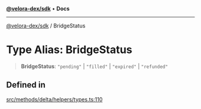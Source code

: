 [**@velora-dex/sdk**](../README.md) • **Docs**

***

[@velora-dex/sdk](../globals.md) / BridgeStatus

# Type Alias: BridgeStatus

> **BridgeStatus**: `"pending"` \| `"filled"` \| `"expired"` \| `"refunded"`

## Defined in

[src/methods/delta/helpers/types.ts:110](https://github.com/paraswap/paraswap-sdk/blob/master/src/methods/delta/helpers/types.ts#L110)
